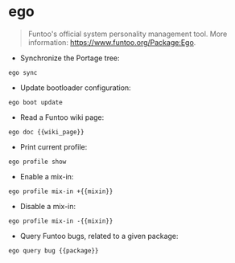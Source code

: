 # ego

> Funtoo's official system personality management tool.
> More information: <https://www.funtoo.org/Package:Ego>.

- Synchronize the Portage tree:

`ego sync`

- Update bootloader configuration:

`ego boot update`

- Read a Funtoo wiki page:

`ego doc {{wiki_page}}`

- Print current profile:

`ego profile show`

- Enable a mix-in:

`ego profile mix-in +{{mixin}}`

- Disable a mix-in:

`ego profile mix-in -{{mixin}}`

- Query Funtoo bugs, related to a given package:

`ego query bug {{package}}`

